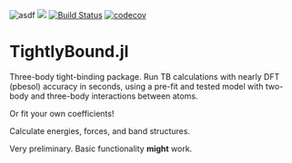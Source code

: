![asdf](https://github.com/kfgarrity/TightlyBound.jl/workflows/CI/badge.svg)
[![](https://img.shields.io/badge/docs-dev-blue.svg)](https://kfgarrity.github.io/TightlyBound.jl/dev)
[![Build Status](https://travis-ci.com/kfgarrity/TightlyBound.jl.svg?branch=main)](https://travis-ci.com/kfgarrity/TightlyBound.jl)
[![codecov](https://codecov.io/gh/kfgarrity/TightlyBound.jl/branch/main/graph/badge.svg?token=U8COIKIWG6)](https://codecov.io/gh/kfgarrity/TightlyBound.jl)
<!--  
[![Coverage Status](https://coveralls.io/repos/github/kfgarrity/TightlyBound.jl/badge.svg?branch=main)](https://coveralls.io/github/kfgarrity/TightlyBound.jl?branch=main)
-->
# TightlyBound.jl


Three-body tight-binding package. Run TB calculations with nearly DFT (pbesol) accuracy in seconds, using a pre-fit and tested model with two-body and three-body interactions between atoms.

Or fit your own coefficients!

Calculate energies, forces, and band structures.

Very preliminary. Basic functionality **might** work.
